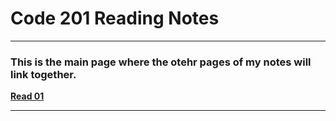 # Code 201 Reading Notes

---

### This is the main page where the otehr pages of my notes will link together. ###

[**Read 01**](https://rizo85.github.io/reading-notes/class-01)

---



